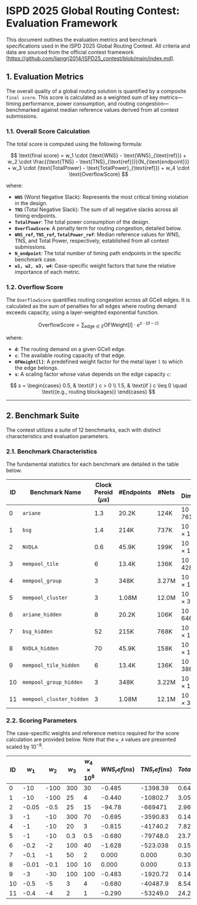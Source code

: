 # ISPD 2025 Global Routing Contest: Evaluation Framework

This document outlines the evaluation metrics and benchmark specifications used in the ISPD 2025 Global Routing Contest. All criteria and data are sourced from the official contest framework [https://github.com/liangrj2014/ISPD25_contest/blob/main/index.md].

## 1. Evaluation Metrics

The overall quality of a global routing solution is quantified by a composite `final score`. This score is calculated as a weighted sum of key metrics—timing performance, power consumption, and routing congestion—benchmarked against median reference values derived from all contest submissions.

### 1.1. Overall Score Calculation

The total score is computed using the following formula:

$$
\text{final score} = w_1 \cdot (\text{WNS} - \text{WNS}_{\text{ref}}) + w_2 \cdot \frac{(\text{TNS} - \text{TNS}_{\text{ref}})}{N_{\text{endpoint}}} + w_3 \cdot (\text{TotalPower} - \text{TotalPower}_{\text{ref}}) + w_4 \cdot \text{OverflowScore}
$$

where:
- **`WNS`** (Worst Negative Slack): Represents the most critical timing violation in the design.
- **`TNS`** (Total Negative Slack): The sum of all negative slacks across all timing endpoints.
- **`TotalPower`**: The total power consumption of the design.
- **`OverflowScore`**: A penalty term for routing congestion, detailed below.
- **`WNS_ref`, `TNS_ref`, `TotalPower_ref`**: Median reference values for WNS, TNS, and Total Power, respectively, established from all contest submissions.
- **`N_endpoint`**: The total number of timing path endpoints in the specific benchmark case.
- **`w1, w2, w3, w4`**: Case-specific weight factors that tune the relative importance of each metric.

### 1.2. Overflow Score

The `OverflowScore` quantifies routing congestion across all GCell edges. It is calculated as the sum of penalties for all edges where routing demand exceeds capacity, using a layer-weighted exponential function.

$$
\text{OverflowScore} = \sum_{\text{edge} \in E} \text{OFWeight}[l] \cdot e^{s \cdot (d-c)}
$$

where:
- **`d`**: The routing demand on a given GCell edge.
- **`c`**: The available routing capacity of that edge.
- **`OFWeight[l]`**: A predefined weight factor for the metal layer `l` to which the edge belongs.
- **`s`**: A scaling factor whose value depends on the edge capacity `c`:

$$
s = \begin{cases}
0.5, & \text{if } c > 0 \\
1.5, & \text{if } c \leq 0 \quad \text{(e.g., routing blockages)}
\end{cases}
$$

---

## 2. Benchmark Suite

The contest utilizes a suite of 12 benchmarks, each with distinct characteristics and evaluation parameters.

### 2.1. Benchmark Characteristics

The fundamental statistics for each benchmark are detailed in the table below.

| ID | Benchmark Name | Clock Peroid $(\mu s)$ | #Endpoints | #Nets | GCell Dimensions |
|----|----------------------------|--------|------------|--------|-----------------------|
| 0 | `ariane` | 1.3 | 20.2K | 124K | 10 × 761 × 761 |
| 1 | `bsg` | 1.4 | 214K | 737K | 10 × 1384 × 1384 |
| 2 | `NVDLA` | 0.6 | 45.9K | 199K | 10 × 1120 × 1120 |
| 3 | `mempool_tile` | 6 | 13.4K | 136K | 10 × 428 × 428 |
| 4 | `mempool_group` | 3 | 348K | 3.27M | 10 × 1611 × 1610 |
| 5 | `mempool_cluster` | 3 | 1.08M | 12.0M | 10 × 3175 × 3175 |
| 6 | `ariane_hidden` | 8 | 20.2K | 106K | 10 × 646 × 646 |
| 7 | `bsg_hidden` | 52 | 215K | 768K | 10 × 1384 × 1384 |
| 8 | `NVDLA_hidden` | 70 | 45.9K | 158K | 10 × 1120 × 1120 |
| 9 | `mempool_tile_hidden` | 6 | 13.4K | 136K | 10 × 386 × 386 |
| 10 | `mempool_group_hidden` | 3 | 348K | 3.22M | 10 × 1611 × 1610 |
| 11 | `mempool_cluster_hidden` | 3 | 1.08M | 12.1M | 10 × 3719 × 3719 |

### 2.2. Scoring Parameters

The case-specific weights and reference metrics required for the score calculation are provided below. Note that the `w_4` values are presented scaled by $10^{-8}$.

| ID | $w_1$ | $w_2$ | $w_3$ | $w_4 \times 10^{8}$ | $WNS_ref (ns)$ | $TNS_ref (ns)$ | $TotalPower_{ref} (W)$ |
|----|----------|---------|---------|---------------------|----------------|----------------|----------------------|
| 0 | -10 | -100 | 300 | 30 | -0.485 | -1398.39 | 0.646 |
| 1 | -10 | -100 | 25 | 4 | -0.440 | -10802.7 | 3.05 |
| 2 | -0.05 | -0.5 | 25 | 15 | -94.78 | -669471 | 2.96 |
| 3 | -1 | -10 | 300 | 70 | -0.695 | -3590.83 | 0.146 |
| 4 | -1 | -10 | 20 | 3 | -0.815 | -41740.2 | 7.82 |
| 5 | -1 | -10 | 0.3 | 0.5 | -0.680 | -79748.0 | 23.7 |
| 6 | -0.2 | -2 | 100 | 40 | -1.628 | -523.038 | 0.156 |
| 7 | -0.1 | -1 | 50 | 2 | 0.000 | 0.000 | 0.305 |
| 8 | -0.01 | -0.1 | 100 | 10 | 0.000 | 0.000 | 0.136 |
| 9 | -3 | -30 | 100 | 100 | -0.483 | -1920.72 | 0.145 |
| 10 | -0.5 | -5 | 3 | 4 | -0.680 | -40487.9 | 8.547 |
| 11 | -0.4 | -4 | 2 | 1 | -0.290 | -53249.0 | 24.26 |
